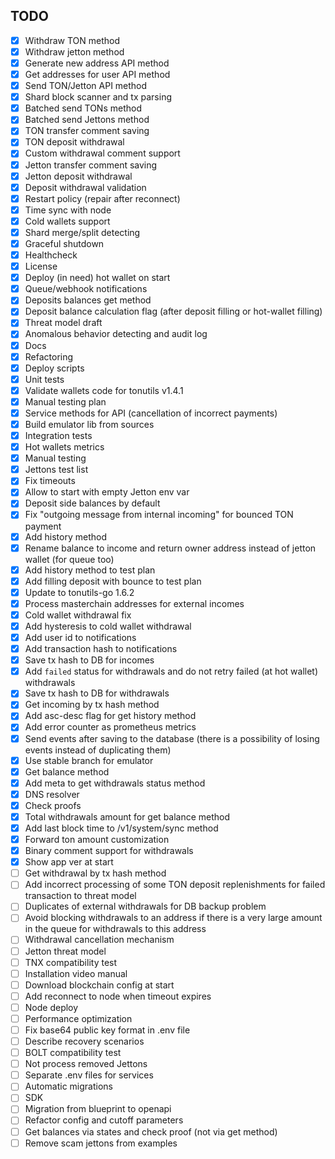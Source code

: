 ## TODO
- [x] Withdraw TON method
- [x] Withdraw jetton method
- [x] Generate new address API method
- [x] Get addresses for user API method
- [x] Send TON/Jetton API method
- [x] Shard block scanner and tx parsing
- [x] Batched send TONs method
- [x] Batched send Jettons method
- [x] TON transfer comment saving
- [x] TON deposit withdrawal
- [x] Custom withdrawal comment support
- [x] Jetton transfer comment saving
- [x] Jetton deposit withdrawal
- [x] Deposit withdrawal validation
- [x] Restart policy (repair after reconnect)
- [x] Time sync with node
- [x] Cold wallets support
- [x] Shard merge/split detecting
- [x] Graceful shutdown
- [x] Healthcheck
- [x] License
- [x] Deploy (in need) hot wallet on start 
- [x] Queue/webhook notifications
- [x] Deposits balances get method
- [x] Deposit balance calculation flag (after deposit filling or hot-wallet filling)
- [x] Threat model draft
- [x] Anomalous behavior detecting and audit log
- [x] Docs
- [x] Refactoring
- [x] Deploy scripts
- [x] Unit tests
- [x] Validate wallets code for tonutils v1.4.1
- [x] Manual testing plan
- [x] Service methods for API (cancellation of incorrect payments)
- [x] Build emulator lib from sources
- [x] Integration tests
- [x] Hot wallets metrics
- [x] Manual testing
- [x] Jettons test list
- [x] Fix timeouts
- [x] Allow to start with empty Jetton env var
- [x] Deposit side balances by default
- [x] Fix "outgoing message from internal incoming" for bounced TON payment 
- [x] Add history method
- [x] Rename balance to income and return owner address instead of jetton wallet (for queue too)
- [x] Add history method to test plan
- [x] Add filling deposit with bounce to test plan
- [x] Update to tonutils-go 1.6.2
- [x] Process masterchain addresses for external incomes
- [x] Cold wallet withdrawal fix
- [x] Add hysteresis to cold wallet withdrawal
- [x] Add user id to notifications
- [x] Add transaction hash to notifications
- [x] Save tx hash to DB for incomes
- [x] Add `failed` status for withdrawals and do not retry failed (at hot wallet) withdrawals
- [x] Save tx hash to DB for withdrawals
- [x] Get incoming by tx hash method
- [x] Add asc-desc flag for get history method
- [x] Add error counter as prometheus metrics
- [x] Send events after saving to the database (there is a possibility of losing events instead of duplicating them)
- [x] Use stable branch for emulator
- [x] Get balance method
- [x] Add meta to get withdrawals status method
- [x] DNS resolver
- [x] Check proofs
- [x] Total withdrawals amount for get balance method
- [x] Add last block time to /v1/system/sync method
- [x] Forward ton amount customization
- [x] Binary comment support for withdrawals
- [x] Show app ver at start
- [ ] Get withdrawal by tx hash method
- [ ] Add incorrect processing of some TON deposit replenishments for failed transaction to threat model
- [ ] Duplicates of external withdrawals for DB backup problem
- [ ] Avoid blocking withdrawals to an address if there is a very large amount in the queue for withdrawals to this address
- [ ] Withdrawal cancellation mechanism
- [ ] Jetton threat model
- [ ] TNX compatibility test
- [ ] Installation video manual
- [ ] Download blockchain config at start
- [ ] Add reconnect to node when timeout expires
- [ ] Node deploy
- [ ] Performance optimization
- [ ] Fix base64 public key format in .env file
- [ ] Describe recovery scenarios
- [ ] BOLT compatibility test
- [ ] Not process removed Jettons
- [ ] Separate .env files for services
- [ ] Automatic migrations
- [ ] SDK
- [ ] Migration from blueprint to openapi
- [ ] Refactor config and cutoff parameters
- [ ] Get balances via states and check proof (not via get method)
- [ ] Remove scam jettons from examples
